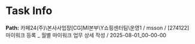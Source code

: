 # Task Info

**Path:** 카페24(주)\본사사업장\[CG]MI본부\Y쇼핑센터팀\운영1 / msson / [274122] 마이워크 등록 _ 월별 마이워크 업무 상세 작성 / 2025-08-01_00-00-00

